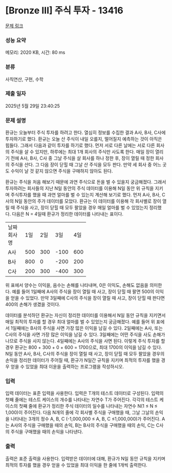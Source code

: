 # [Bronze III] 주식 투자 - 13416 

[문제 링크](https://www.acmicpc.net/problem/13416) 

### 성능 요약

메모리: 2020 KB, 시간: 80 ms

### 분류

사칙연산, 구현, 수학

### 제출 일자

2025년 5월 29일 23:40:25

### 문제 설명

<p>환규는 오늘부터 주식 투자를 하려고 한다. 열심히 정보를 수집한 결과 A사, B사, C사에 투자하기로 했다. 환규는 오늘 산 주식이 내일 오를지, 떨어질지 예측하는 것이 아직은 힘들다. 그래서 다음과 같이 투자를 하기로 했다. 먼저 서로 다른 날에는 서로 다른 회사의 주식을 살 수 있지만, 하루에는 최대 1개 회사의 주식만 사도록 한다. 매일 장이 열리기 전에 A사, B사, C사 중 그날 주식을 살 회사를 하나 정한 후, 장이 열릴 때 정한 회사의 주식을 산다. 그 다음 장이 닫힐 때 그날 산 주식을 모두 판다. 만약 세 회사 중 어느 곳도 수익이 날 것 같지 않으면 주식을 구매하지 않아도 된다.</p>

<p>환규는 주식을 처음 해보기 때문에 과연 주식으로 돈을 벌 수 있을지 궁금해졌다. 그래서 투자하려는 회사들의 지난 N일 동안의 주식 데이터를 이용해 N일 동안 위 규칙을 지키며 주식투자를 했을 때 과연 얼마를 벌 수 있는지 계산해 보기로 했다. 먼저 A사, B사, C사의 N일 동안의 주가 데이터를 모았다. 환규는 이 데이터를 이용해 각 회사별로 장이 열릴 때 주식을 사고, 장이 닫힐 때 모두 팔았을 경우 매일 얼마를 벌 수 있었는지 정리했다. 다음은 N = 4일때 환규가 정리한 데이터를 나타내는 표이다.</p>

<table class="table table-bordered" style="width:50%">
	<tbody>
		<tr>
			<td>날짜<br>
			회사명</td>
			<td>1일</td>
			<td>2일</td>
			<td>3일</td>
			<td>4일</td>
		</tr>
		<tr>
			<td>A사</td>
			<td>500</td>
			<td>300</td>
			<td>-100</td>
			<td>600</td>
		</tr>
		<tr>
			<td>B사</td>
			<td>800</td>
			<td>0</td>
			<td>-200</td>
			<td>200</td>
		</tr>
		<tr>
			<td>C사</td>
			<td>200</td>
			<td>300</td>
			<td>-400</td>
			<td>300</td>
		</tr>
	</tbody>
</table>

<p>위 표에서 양수는 이익을, 음수는 손해를 나타내며, 0은 이익도, 손해도 없음을 의미한다. 예를 들어 1일째에 A사의 주식을 장이 열릴 때 사고, 장이 닫힐 때 팔면 500의 이익을 얻을 수 있었다. 만약 3일째에 C사의 주식을 장이 열릴 때 사고, 장이 닫힐 때 판다면 400의 손해가 생겼을 것이다.</p>

<p>데이터를 분석하던 환규는 자신이 정리한 데이터를 이용해서 N일 동안 규칙을 지키면서 매일 최적의 투자를 할 경우 최대 얼마를 벌 수 있었는지 궁금해졌다. 예를 들어 위 표에서 1일째에는 B사의 주식을 사면 가장 많은 이익을 남길 수 있다. 2일째에는 A사, 또는 C사의 주식을 사면 가장 많은 이익을 남길 수 있다. 3일째에는 어떤 주식을 사도 손해가 나므로 주식을 사지 않는다. 4일째에는 A사의 주식을 사면 된다. 이렇게 주식 투자를 할 경우 환규는 800 + 300 + 0 + 600 = 1700으로, 최대 1700의 이익을 남길 수 있다. N일 동안 A사, B사, C사의 주식을 장이 열릴 때 사고, 장이 닫힐 때 모두 팔았을 경우의 손익을 정리한 데이터가 주어질 때, 환규가 N일간 규칙을 지키며 최적의 투자를 했을 경우 얻을 수 있었을 최대 이윤을 출력하는 프로그램을 작성하시오.</p>

### 입력 

 <p>입력 데이터는 표준 입력을 사용한다. 입력은 T개의 테스트 데이터로 구성된다. 입력의 첫째 줄에는 테스트 케이스의 개수를 나타내는 자연수 T가 주어진다. 각각의 테스트 케이스의 첫째 줄에 환규가 정리한 주식 데이터의 일수를 나타내는 자연수 N(1 ≤ N ≤ 1,000)이 주어진다. 다음 N개의 줄에 각 회사별 주식을 구매했을 때, 그날 그날의 손익을 나타내는 3개의 정수 A, B, C (-1,000,000 ≤ A, B, C ≤1,000,000)가 주어진다. A는 A사의 주식을 구매했을 때의 손익, B는 B사의 주식을 구매했을 때의 손익, C는 C사의 주식을 구매했을 때의 손익을 나타낸다.</p>

### 출력 

 <p>출력은 표준 출력을 사용한다. 입력받은 데이터에 대해, 환규가 N일 동안 규칙을 지키며 최적의 투자를 했을 경우 얻을 수 있었을 최대 이익을 한 줄에 1개씩 출력한다.</p>

